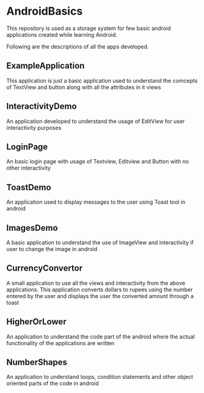 # AndroidBasics
This repository is used as a storage system for few basic android applications created while learning Android.

Following are the descriptions of all the apps developed.

## ExampleApplication
This application is just a basic application used to understand the comcepts of TextView and button along with all the attributes in it views

## InteractivityDemo
An application developed to understand the usage of EditView for user interactivity purposes

## LoginPage
An basic login page with usage of Textview, Editview and Button with no other interactivity

## ToastDemo
An application used to display messages to the user using Toast tool in android

## ImagesDemo
A basic application to understand the use of ImageView and interactivity if user to change the image in android

## CurrencyConvertor
A small application to use all the views and interactivity from the above applications. This application converts dollars to rupees using the number entered by the user and displays the user the converted amount through a toast 

## HigherOrLower
An application to understand the code part of the android where the actual functionality of the applications are written

## NumberShapes
An application to understand loops, condition statements and other object oriented parts of the code in android